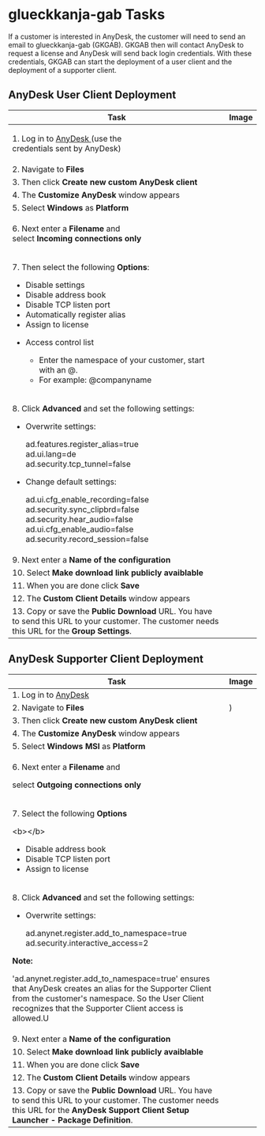 # glueckkanja-gab Tasks

If a customer is interested in AnyDesk, the customer will need to send an email to glueckkanja-gab (GKGAB). GKGAB then will contact AnyDesk to request a license and AnyDesk will send back login credentials. With these credentials, GKGAB can start the deployment of a user client and the deployment of a supporter client.

## AnyDesk User Client Deployment

| Task                                                                                                                                                                                                                                                                                                                                                                                                                                  | Image |
| ------------------------------------------------------------------------------------------------------------------------------------------------------------------------------------------------------------------------------------------------------------------------------------------------------------------------------------------------------------------------------------------------------------------------------------- | ----- |
| <p>1. Log in to <a href="https://my.anydesk.com/login">AnyDesk </a>(use the<br>credentials sent by AnyDesk)</p>                                                                                                                                                                                                                                                                                                                       |       |
| 2. Navigate to **Files**                                                                                                                                                                                                                                                                                                                                                                                                              |       |
| 3. Then click **Create new custom AnyDesk client**                                                                                                                                                                                                                                                                                                                                                                                    |       |
| 4. The **Customize AnyDesk** window appears                                                                                                                                                                                                                                                                                                                                                                                           |       |
| 5. Select **Windows** as **Platform**                                                                                                                                                                                                                                                                                                                                                                                                 |       |
| <p>6. Next enter a <strong>Filename</strong> and<br>select <strong>Incoming connections only</strong></p>                                                                                                                                                                                                                                                                                                                             |       |
| <p>7. Then select the following <strong>Options</strong>:<br></p><ul><li>Disable settings</li><li>Disable address book</li><li>Disable TCP listen port</li><li>Automatically register alias</li><li>Assign to license</li><li><p>Access control list</p><ul><li>Enter the namespace of your customer, start with an @.</li><li>For example: @companyname</li></ul></li></ul>                                                          |       |
| <p>8. Click <strong>Advanced</strong> and set the following settings:</p><ul><li><p>Overwrite settings:</p><p>ad.features.register_alias=true<br>ad.ui.lang=de<br>ad.security.tcp_tunnel=false<br></p></li><li><p>Change default settings:</p><p>ad.ui.cfg_enable_recording=false<br>ad.security.sync_clipbrd=false<br>ad.security.hear_audio=false<br>ad.ui.cfg_enable_audio=false<br>ad.security.record_session=false</p></li></ul> |       |
| 9. Next enter a **Name of the configuration**                                                                                                                                                                                                                                                                                                                                                                                         |       |
| 10. Select **Make download link publicly avaiblable**                                                                                                                                                                                                                                                                                                                                                                                 |       |
| 11. When you are done click **Save**                                                                                                                                                                                                                                                                                                                                                                                                  |       |
| 12. The **Custom Client Details** window appears                                                                                                                                                                                                                                                                                                                                                                                      |       |
| 13. Copy or save the **Public Download** URL. You have to send this URL to your customer. The customer needs this URL for the **Group Settings**.                                                                                                                                                                                                                                                                                     |       |

## AnyDesk Supporter Client Deployment

| Task                                                                                                                                                                                                                                                                                                                                                                                                                                                          | Image |
| ------------------------------------------------------------------------------------------------------------------------------------------------------------------------------------------------------------------------------------------------------------------------------------------------------------------------------------------------------------------------------------------------------------------------------------------------------------- | ----- |
| 1. Log in to [AnyDesk](https://my.anydesk.com/login)                                                                                                                                                                                                                                                                                                                                                                                                          |       |
| 2. Navigate to **Files**                                                                                                                                                                                                                                                                                                                                                                                                                                      | )     |
| 3. Then click **Create new custom AnyDesk client**                                                                                                                                                                                                                                                                                                                                                                                                            |       |
| 4. The **Customize AnyDesk** window appears                                                                                                                                                                                                                                                                                                                                                                                                                   |       |
| 5. Select **Windows MSI** as **Platform**                                                                                                                                                                                                                                                                                                                                                                                                                     |       |
| <p>6. Next enter a <strong>Filename</strong> and</p><p>select <strong>Outgoing connections only</strong></p>                                                                                                                                                                                                                                                                                                                                                  |       |
| <p>7. Select the following <strong>Options</strong></p><p>&#x3C;b>&#x3C;/b></p><ul><li>Disable address book</li><li>Disable TCP listen port</li><li>Assign to license</li></ul>                                                                                                                                                                                                                                                                               |       |
| <p>8. Click <strong>Advanced</strong> and set the following settings:</p><ul><li><p>Overwrite settings:</p><p>ad.anynet.register.add_to_namespace=true ad.security.interactive_access=2</p></li></ul><p><strong>Note:</strong></p><p>'ad.anynet.register.add_to_namespace=true' ensures that AnyDesk creates an alias for the Supporter Client from the customer's namespace. So the User Client recognizes that the Supporter Client access is allowed.U</p> |       |
| 9. Next enter a **Name of the configuration**                                                                                                                                                                                                                                                                                                                                                                                                                 |       |
| 10. Select **Make download link publicly avaiblable**                                                                                                                                                                                                                                                                                                                                                                                                         |       |
| 11. When you are done click **Save**                                                                                                                                                                                                                                                                                                                                                                                                                          |       |
| 12. The **Custom Client Details** window appears                                                                                                                                                                                                                                                                                                                                                                                                              |       |
| 13. Copy or save the **Public Download** URL. You have to send this URL to your customer. The customer needs this URL for the **AnyDesk Support Client Setup Launcher - Package Definition**.                                                                                                                                                                                                                                                                 |       |
